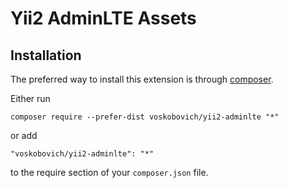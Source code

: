 Yii2 AdminLTE Assets
================================

Installation
------------

The preferred way to install this extension is through [composer](http://getcomposer.org/download/).

Either run

```
composer require --prefer-dist voskobovich/yii2-adminlte "*"
```

or add

```
"voskobovich/yii2-adminlte": "*"
```

to the require section of your `composer.json` file.